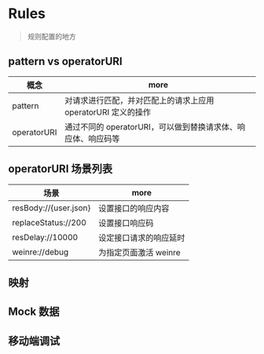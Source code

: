 # Rules

> 规则配置的地方

## pattern vs operatorURI

| 概念        | more                                                          |
| ----------- | ------------------------------------------------------------- |
| pattern     | 对请求进行匹配，并对匹配上的请求上应用 operatorURI 定义的操作 |
| operatorURI | 通过不同的 operatorURI，可以做到替换请求体、响应体、响应码等  |

## operatorURI 场景列表

| 场景                  | more                   |
| --------------------- | ---------------------- |
| resBody://{user.json} | 设置接口的响应内容     |
| replaceStatus://200   | 设置接口响应码         |
| resDelay://10000      | 设定接口请求的响应延时 |
| weinre://debug        | 为指定页面激活 weinre  |

## 映射

## Mock 数据

## 移动端调试
